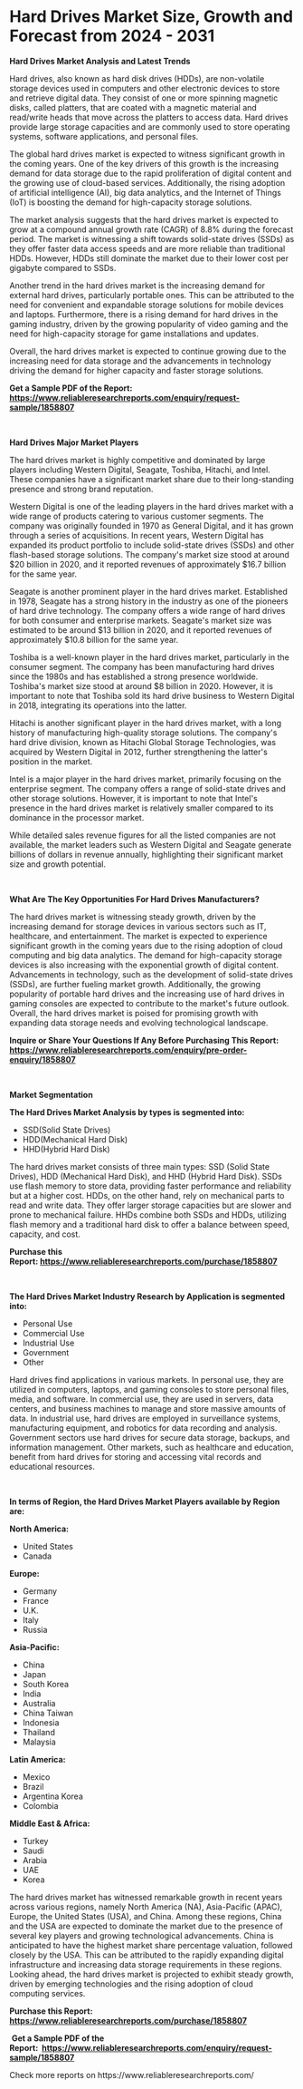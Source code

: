 <p><h1>Hard Drives Market Size, Growth and Forecast from 2024 - 2031</h1></p><p><strong>Hard Drives Market Analysis and Latest Trends</strong></p>
<p><p>Hard drives, also known as hard disk drives (HDDs), are non-volatile storage devices used in computers and other electronic devices to store and retrieve digital data. They consist of one or more spinning magnetic disks, called platters, that are coated with a magnetic material and read/write heads that move across the platters to access data. Hard drives provide large storage capacities and are commonly used to store operating systems, software applications, and personal files.</p><p>The global hard drives market is expected to witness significant growth in the coming years. One of the key drivers of this growth is the increasing demand for data storage due to the rapid proliferation of digital content and the growing use of cloud-based services. Additionally, the rising adoption of artificial intelligence (AI), big data analytics, and the Internet of Things (IoT) is boosting the demand for high-capacity storage solutions.</p><p>The market analysis suggests that the hard drives market is expected to grow at a compound annual growth rate (CAGR) of 8.8% during the forecast period. The market is witnessing a shift towards solid-state drives (SSDs) as they offer faster data access speeds and are more reliable than traditional HDDs. However, HDDs still dominate the market due to their lower cost per gigabyte compared to SSDs.</p><p>Another trend in the hard drives market is the increasing demand for external hard drives, particularly portable ones. This can be attributed to the need for convenient and expandable storage solutions for mobile devices and laptops. Furthermore, there is a rising demand for hard drives in the gaming industry, driven by the growing popularity of video gaming and the need for high-capacity storage for game installations and updates.</p><p>Overall, the hard drives market is expected to continue growing due to the increasing need for data storage and the advancements in technology driving the demand for higher capacity and faster storage solutions.</p></p>
<p><strong>Get a Sample PDF of the Report:&nbsp; <a href="https://www.reliableresearchreports.com/enquiry/request-sample/1858807">https://www.reliableresearchreports.com/enquiry/request-sample/1858807</a></strong></p>
<p>&nbsp;</p>
<p><strong>Hard Drives Major Market Players</strong></p>
<p><p>The hard drives market is highly competitive and dominated by large players including Western Digital, Seagate, Toshiba, Hitachi, and Intel. These companies have a significant market share due to their long-standing presence and strong brand reputation.</p><p>Western Digital is one of the leading players in the hard drives market with a wide range of products catering to various customer segments. The company was originally founded in 1970 as General Digital, and it has grown through a series of acquisitions. In recent years, Western Digital has expanded its product portfolio to include solid-state drives (SSDs) and other flash-based storage solutions. The company's market size stood at around $20 billion in 2020, and it reported revenues of approximately $16.7 billion for the same year.</p><p>Seagate is another prominent player in the hard drives market. Established in 1978, Seagate has a strong history in the industry as one of the pioneers of hard drive technology. The company offers a wide range of hard drives for both consumer and enterprise markets. Seagate's market size was estimated to be around $13 billion in 2020, and it reported revenues of approximately $10.8 billion for the same year.</p><p>Toshiba is a well-known player in the hard drives market, particularly in the consumer segment. The company has been manufacturing hard drives since the 1980s and has established a strong presence worldwide. Toshiba's market size stood at around $8 billion in 2020. However, it is important to note that Toshiba sold its hard drive business to Western Digital in 2018, integrating its operations into the latter.</p><p>Hitachi is another significant player in the hard drives market, with a long history of manufacturing high-quality storage solutions. The company's hard drive division, known as Hitachi Global Storage Technologies, was acquired by Western Digital in 2012, further strengthening the latter's position in the market.</p><p>Intel is a major player in the hard drives market, primarily focusing on the enterprise segment. The company offers a range of solid-state drives and other storage solutions. However, it is important to note that Intel's presence in the hard drives market is relatively smaller compared to its dominance in the processor market.</p><p>While detailed sales revenue figures for all the listed companies are not available, the market leaders such as Western Digital and Seagate generate billions of dollars in revenue annually, highlighting their significant market size and growth potential.</p></p>
<p>&nbsp;</p>
<p><strong>What Are The Key Opportunities For Hard Drives Manufacturers?</strong></p>
<p><p>The hard drives market is witnessing steady growth, driven by the increasing demand for storage devices in various sectors such as IT, healthcare, and entertainment. The market is expected to experience significant growth in the coming years due to the rising adoption of cloud computing and big data analytics. The demand for high-capacity storage devices is also increasing with the exponential growth of digital content. Advancements in technology, such as the development of solid-state drives (SSDs), are further fueling market growth. Additionally, the growing popularity of portable hard drives and the increasing use of hard drives in gaming consoles are expected to contribute to the market's future outlook. Overall, the hard drives market is poised for promising growth with expanding data storage needs and evolving technological landscape.</p></p>
<p><strong>Inquire or Share Your Questions If Any Before Purchasing This Report: <a href="https://www.reliableresearchreports.com/enquiry/pre-order-enquiry/1858807">https://www.reliableresearchreports.com/enquiry/pre-order-enquiry/1858807</a></strong></p>
<p>&nbsp;</p>
<p><strong>Market Segmentation</strong></p>
<p><strong>The Hard Drives Market Analysis by types is segmented into:</strong></p>
<p><ul><li>SSD(Solid State Drives)</li><li>HDD(Mechanical Hard Disk)</li><li>HHD(Hybrid Hard Disk)</li></ul></p>
<p><p>The hard drives market consists of three main types: SSD (Solid State Drives), HDD (Mechanical Hard Disk), and HHD (Hybrid Hard Disk). SSDs use flash memory to store data, providing faster performance and reliability but at a higher cost. HDDs, on the other hand, rely on mechanical parts to read and write data. They offer larger storage capacities but are slower and prone to mechanical failure. HHDs combine both SSDs and HDDs, utilizing flash memory and a traditional hard disk to offer a balance between speed, capacity, and cost.</p></p>
<p><strong>Purchase this Report:&nbsp;<a href="https://www.reliableresearchreports.com/purchase/1858807">https://www.reliableresearchreports.com/purchase/1858807</a></strong></p>
<p>&nbsp;</p>
<p><strong>The Hard Drives Market Industry Research by Application is segmented into:</strong></p>
<p><ul><li>Personal Use</li><li>Commercial Use</li><li>Industrial Use</li><li>Government</li><li>Other</li></ul></p>
<p><p>Hard drives find applications in various markets. In personal use, they are utilized in computers, laptops, and gaming consoles to store personal files, media, and software. In commercial use, they are used in servers, data centers, and business machines to manage and store massive amounts of data. In industrial use, hard drives are employed in surveillance systems, manufacturing equipment, and robotics for data recording and analysis. Government sectors use hard drives for secure data storage, backups, and information management. Other markets, such as healthcare and education, benefit from hard drives for storing and accessing vital records and educational resources.</p></p>
<p>&nbsp;</p>
<p><strong>In terms of Region, the Hard Drives Market Players available by Region are:</strong></p>
<p>
    <p> <strong> North America: </strong>
        <ul>
            <li>United States</li>
            <li>Canada</li>
        </ul>
        </p> 
    <p> <strong> Europe: </strong>
        <ul>
            <li>Germany</li>
            <li>France</li>
            <li>U.K.</li>
            <li>Italy</li>
            <li>Russia</li>
        </ul>
        </p> 
    <p> <strong> Asia-Pacific: </strong>
        <ul>
            <li>China</li>
            <li>Japan</li>
            <li>South Korea</li>
            <li>India</li>
            <li>Australia</li>
            <li>China Taiwan</li>
            <li>Indonesia</li>
            <li>Thailand</li>
            <li>Malaysia</li>
        </ul>
        </p> 
    <p> <strong> Latin America: </strong>
        <ul>
            <li>Mexico</li>
            <li>Brazil</li>
            <li>Argentina Korea</li>
            <li>Colombia</li>
        </ul>
        </p> 
    <p> <strong> Middle East & Africa: </strong>
        <ul>
            <li>Turkey</li>
            <li>Saudi</li>
            <li>Arabia</li>
            <li>UAE</li>
            <li>Korea</li>
        </ul>
    </p>
    </p>
<p><p>The hard drives market has witnessed remarkable growth in recent years across various regions, namely North America (NA), Asia-Pacific (APAC), Europe, the United States (USA), and China. Among these regions, China and the USA are expected to dominate the market due to the presence of several key players and growing technological advancements. China is anticipated to have the highest market share percentage valuation, followed closely by the USA. This can be attributed to the rapidly expanding digital infrastructure and increasing data storage requirements in these regions. Looking ahead, the hard drives market is projected to exhibit steady growth, driven by emerging technologies and the rising adoption of cloud computing services.</p></p>
<p><strong>Purchase this Report: <a href="https://www.reliableresearchreports.com/purchase/1858807">https://www.reliableresearchreports.com/purchase/1858807</a></strong></p>
<p>&nbsp;<strong>Get a Sample PDF of the Report:&nbsp;&nbsp;<a href="https://www.reliableresearchreports.com/enquiry/request-sample/1858807">https://www.reliableresearchreports.com/enquiry/request-sample/1858807</a></strong></p>
<p><strong></strong></p>
<p>Check more reports on https://www.reliableresearchreports.com/</p>